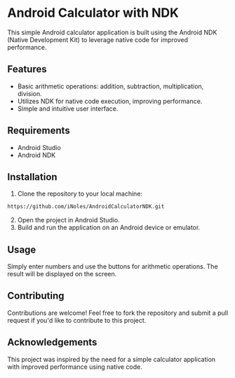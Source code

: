 # Android Calculator with NDK

This simple Android calculator application is built using the Android NDK (Native Development Kit) to leverage native code for improved performance.

## Features

- Basic arithmetic operations: addition, subtraction, multiplication, division.
- Utilizes NDK for native code execution, improving performance.
- Simple and intuitive user interface.

## Requirements

- Android Studio
- Android NDK

## Installation

1. Clone the repository to your local machine:

```bash
https://github.com/iNoles/AndroidCalculatorNDK.git
```

2. Open the project in Android Studio.
3. Build and run the application on an Android device or emulator.

## Usage

Simply enter numbers and use the buttons for arithmetic operations. The result will be displayed on the screen.

## Contributing

Contributions are welcome! Feel free to fork the repository and submit a pull request if you'd like to contribute to this project.

## Acknowledgements

This project was inspired by the need for a simple calculator application with improved performance using native code.
